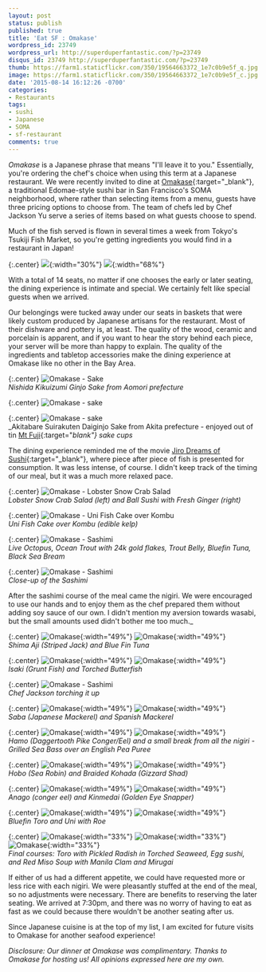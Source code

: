 ```yaml
---
layout: post
status: publish
published: true
title: 'Eat SF : Omakase'
wordpress_id: 23749
wordpress_url: http://superduperfantastic.com/?p=23749
disqus_id: 23749 http://superduperfantastic.com/?p=23749
thumb: https://farm1.staticflickr.com/350/19564663372_1e7c0b9e5f_q.jpg
image: https://farm1.staticflickr.com/350/19564663372_1e7c0b9e5f_c.jpg
date: '2015-08-14 16:12:26 -0700'
categories:
- Restaurants
tags:
- sushi
- Japanese
- SOMA
- sf-restaurant
comments: true
---
```

_Omakase_ is a Japanese phrase that means "I'll leave it to you." Essentially, you're ordering the chef's choice when using this term at a Japanese restaurant. We were recently invited to dine at [Omakase](http://omakasesf.com/){:target="_blank"}, a traditional Edomae-style sushi bar in San Francisco's SOMA neighborhood, where rather than selecting items from a menu, guests have three pricing options to choose from. The team of chefs led by Chef Jackson Yu serve a series of items based on what guests choose to spend.
<!--more-->
Much of the fish served is flown in several times a week from Tokyo's Tsukiji Fish Market, so you're getting ingredients you would find in a restaurant in Japan!

{:.center}
![](https://farm1.staticflickr.com/512/18950457923_c3edf83aee.jpg){:width="30%"} ![](https://farm1.staticflickr.com/299/19385002699_f5fbee385f.jpg){:width="68%"}

With a total of 14 seats, no matter if one chooses the early or later seating, the dining experience is intimate and special. We certainly felt like special guests when we arrived.

Our belongings were tucked away under our seats in baskets that were likely custom produced by Japanese artisans for the restaurant. Most of their dishware and pottery is, at least. The quality of the wood, ceramic and porcelain is apparent, and if you want to hear the story behind each piece, your server will be more than happy to explain. The quality of the ingredients and tabletop accessories make the dining experience at Omakase like no other in the Bay Area.

{:.center}
![Omakase - Sake](https://farm1.staticflickr.com/496/19384832739_11b045c3f3_c.jpg)  
_Nishida Kikuizumi Ginjo Sake from Aomori prefecture_

{:.center}
![Omakase - sake](https://farm1.staticflickr.com/451/19575838611_1a28553ca6_c.jpg) 

{:.center}
![Omakase - sake](https://farm1.staticflickr.com/375/18950590643_55be591883_c.jpg)  
_Akitabare Suirakuten Daiginjo Sake from Akita prefecture - enjoyed out of tin [Mt Fuji](http://www.shopnousaku.com/shop/item_detail?category_id=420382&item_id=1072873){:target="_blank"} sake cups_

The dining experience reminded me of the movie [Jiro Dreams of Sushi](http://www.magpictures.com/jirodreamsofsushi/){:target="_blank"}, where piece after piece of fish is presented for consumption. It was less intense, of course. I didn't keep track of the timing of our meal, but it was a much more relaxed pace.

{:.center}
![Omakase - Lobster Snow Crab Salad](https://farm4.staticflickr.com/3756/19571365465_4fdaea069a_c.jpg)   
_Lobster Snow Crab Salad (left) and Ball Sushi with Fresh Ginger (right)_

{:.center}
![Omakase - Uni Fish Cake over Kombu](https://farm1.staticflickr.com/351/19571370955_257ba7ec07_c.jpg)  
_Uni Fish Cake over Kombu (edible kelp)_

{:.center}
![Omakase - Sashimi](https://farm1.staticflickr.com/319/19384849599_a63ced4815_c.jpg)  
_Live Octopus, Ocean Trout with 24k gold flakes, Trout Belly, Bluefin Tuna, Black Sea Bream_

{:.center}
![Omakase - Sashimi](https://farm1.staticflickr.com/262/19383440398_05515b76af_c.jpg)  
_Close-up of the Sashimi_

After the sashimi course of the meal came the nigiri. We were encouraged to use our hands and to enjoy them as the chef prepared them without adding soy sauce of our own. I didn't mention my aversion towards wasabi, but the small amounts used didn't bother me too much._

{:.center}
![Omakase](https://farm1.staticflickr.com/401/18948846024_be866d1497.jpg){:width="49%"} ![Omakase](https://farm1.staticflickr.com/551/19383452368_4e0b5e5008.jpg){:width="49%"}  
_Shima Aji (Striped Jack) and Blue Fin Tuna_

{:.center}
![Omakase](https://farm4.staticflickr.com/3764/18950495063_2b69b340fa.jpg){:width="49%"} ![Omakase](https://farm1.staticflickr.com/266/19571418475_f2bb805e53.jpg){:width="49%"}  
_Isaki (Grunt Fish) and Torched Butterfish_

{:.center}
![Omakase - Sashimi](https://farm4.staticflickr.com/3706/18950511313_04443192cd_c.jpg)  
_Chef Jackson torching it up_

{:.center}
![Omakase](https://farm1.staticflickr.com/258/19575731521_8082b4d084.jpg){:width="49%"} ![Omakase](https://farm1.staticflickr.com/525/19564590332_28f4a01bfb.jpg){:width="49%"}  
_Saba (Japanese Mackerel) and Spanish Mackerel_

{:.center}
![Omakase](https://farm1.staticflickr.com/532/18948895064_98723bf1a8.jpg){:width="49%"} ![Omakase](https://farm1.staticflickr.com/495/19564613682_9b6ab8633c.jpg){:width="49%"}  
_Hamo (Daggertooth Pike Conger/Eel) and a small break from all the nigiri - Grilled Sea Bass over an English Pea Puree_

{:.center}
![Omakase](https://farm1.staticflickr.com/311/19545308436_c9748f34e0.jpg){:width="49%"} ![Omakase](https://farm1.staticflickr.com/384/19383526298_8a109eba07.jpg){:width="49%"}  
_Hobo (Sea Robin) and Braided Kohada (Gizzard Shad)_

{:.center}
![Omakase](https://farm1.staticflickr.com/320/18948931614_0a60ba579d.jpg){:width="49%"} ![Omakase](https://farm1.staticflickr.com/303/19571480025_314a02e68a.jpg){:width="49%"}  
_Anago (conger eel) and Kinmedai (Golden Eye Snapper)_

{:.center}
![Omakase](https://farm4.staticflickr.com/3712/19571483945_432d916c3b.jpg){:width="49%"} ![Omakase](https://farm1.staticflickr.com/350/19564663372_1e7c0b9e5f.jpg){:width="49%"}  
_Bluefin Toro and Uni with Roe_

{:.center}
![Omakase](https://farm1.staticflickr.com/308/19384969429_8d64fba40b_n.jpg){:width="33%"} ![Omakase](https://farm4.staticflickr.com/3784/18950610103_65dddbec8c_n.jpg){:width="33%"} ![Omakase](https://farm4.staticflickr.com/3727/19384979309_1ca1553d78_n.jpg){:width="33%"}  
_Final courses: Toro with Pickled Radish in Torched Seaweed, Egg sushi, and Red Miso Soup with Manila Clam and Mirugai_

If either of us had a different appetite, we could have requested more or less rice with each nigiri. We were pleasantly stuffed at the end of the meal, so no adjustments were necessary. There are benefits to reserving the later seating. We arrived at 7:30pm, and there was no worry of having to eat as fast as we could because there wouldn't be another seating after us.

Since Japanese cuisine is at the top of my list, I am excited for future visits to Omakase for another seafood experience!

_Disclosure: Our dinner at Omakase was complimentary. Thanks to Omakase for hosting us! All opinions expressed here are my own._